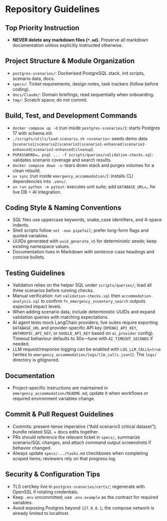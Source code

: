 # Repository Guidelines

## Top Priority Instruction
- **NEVER delete any markdown files (`*.md`).** Preserve all markdown documentation unless explicitly instructed otherwise.

## Project Structure & Module Organization
- `postgres-scenarios/`: Dockerised PostgreSQL stack, init scripts, scenario data, docs.
- `specs/`: Ticket requirements, design notes, task trackers (follow before coding).
- `docs/Claude/`: Domain briefings; read sequentially when onboarding.
- `tmp/`: Scratch space; do not commit.

## Build, Test, and Development Commands
- `docker compose up -d` (run inside `postgres-scenarios/`): starts Postgres 17 with schema init.
- `./scripts/utils/load-scenario.sh <scenario>`: seeds demo data (`scenario1|scenario2|scenario3|scenario1-enhanced|scenario2-enhanced|scenario3-enhanced|cleanup`).
- `PGPASSWORD=… psql ... -f scripts/queries/validation-checks.sql`: validates scenario coverage and search results.
- `docker compose down -v`: tears down stack and purges volumes for a clean rebuild.
- `uv sync` (run inside `emergency_accommodation/`): installs CLI dependencies into `.venv/`.
- `uv run python -m pytest`: executes unit suite; add `DATABASE_URL=…` for live DB + AI integration.

## Coding Style & Naming Conventions
- SQL files use uppercase keywords, snake_case identifiers, and 4-space indents.
- Shell scripts follow `set -euo pipefail`; prefer long-form flags and quoted variables.
- UUIDs generated with `uuid_generate_v5` for deterministic seeds; keep existing namespace values.
- Documentation lives in Markdown with sentence-case headings and concise bullets.

## Testing Guidelines
- Validation relies on the helper SQL under `scripts/queries/`; load all three scenarios before running checks.
- Manual verification: run `validation-checks.sql` then `accommodation-analysis.sql` to confirm `fn_emergency_inventory_search` outputs expected impact levels.
- When adding scenario data, include deterministic UUIDs and expand validation queries with matching expectations.
- AI agent tests mock LangChain providers; live suites require exporting `DATABASE_URL` and provider-specific API key (`OPENAI_API_KEY`, `ANTHROPIC_API_KEY`, or `GOOGLE_API_KEY` based on `ai_provider` config). Timeout behaviour defaults to 30s—tune with `AI_TIMEOUT_SECONDS` if needed.
- LLM request/response logging can be enabled with `LOG_LLM_CALLS=true` (writes to `emergency_accommodation/logs/llm_calls.jsonl`). The `logs/` directory is gitignored.

## Documentation
- Project-specific instructions are maintained in `emergency_accommodation/README.md`; update it when workflows or required environment variables change.

## Commit & Pull Request Guidelines
- Commits: present-tense imperative (“Add scenario3 critical dataset”); bundle related SQL + docs edits together.
- PRs should reference the relevant ticket in `specs/`, summarize scenario/SQL changes, and attach command output screenshots if behavior changed.
- Always update `specs/.../tasks.md` checkboxes when completing scoped items; reviewers rely on that progress log.

## Security & Configuration Tips
- TLS cert/key live in `postgres-scenarios/certs/`; regenerate with OpenSSL if rotating credentials.
- Keep `.env` uncommitted; use `.env.example` as the contract for required variables.
- Avoid exposing Postgres beyond `127.0.0.1`; the compose network is already limited to localhost.
